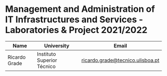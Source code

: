 # Management and Administration of IT Infrastructures and Services - Laboratories & Project 2021/2022

| Name | University | Email |
| ---- | ---- | ---- |
| Ricardo Grade | Instituto Superior Técnico | ricardo.grade@tecnico.ulisboa.pt |
